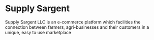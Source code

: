 # Supply Sargent 

Supply Sargent LLC is an e-commerce platform which facilities the connection between farmers, agri-businesses and their customers in a unique, easy to use marketplace